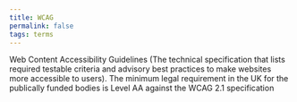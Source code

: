 ```yaml
---
title: WCAG
permalink: false
tags: terms
---
```

Web Content Accessibility Guidelines (The technical specification that lists required testable criteria and advisory best practices to make websites more accessible to users). The minimum legal requirement in the UK for the publically funded bodies is Level AA against the WCAG 2.1 specification